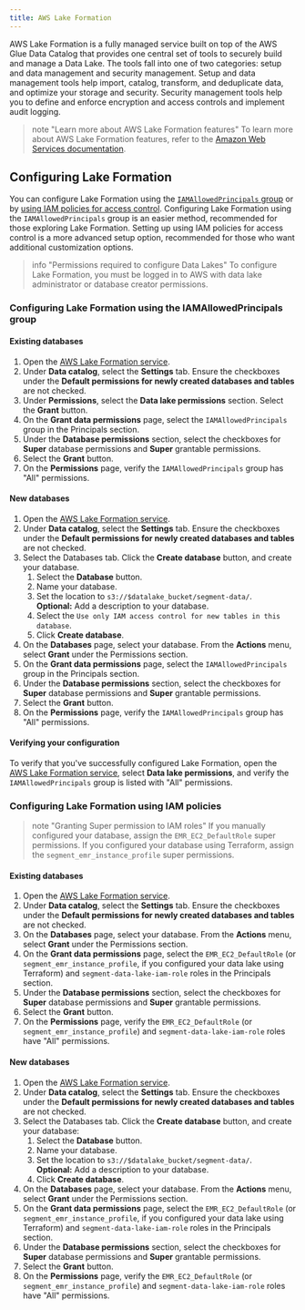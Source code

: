 ```yaml
---
title: AWS Lake Formation
---
```

AWS Lake Formation is a fully managed service built on top of the AWS Glue Data Catalog that provides one central set of tools to securely build and manage a Data Lake. The tools fall into one of two categories: setup and data management and security management. Setup and data management tools help import, catalog, transform, and deduplicate data, and optimize your storage and security. Security management tools help you to define and enforce encryption and access controls and implement audit logging. 

> note "Learn more about AWS Lake Formation features"
> To learn more about AWS Lake Formation features, refer to the [Amazon Web Services documentation](https://aws.amazon.com/lake-formation/features/).

<!--add description of how the security works, because the secure aspect is a big selling point-->

## Configuring Lake Formation
You can configure Lake Formation using the [`IAMAllowedPrincipals` group](#configuring-lake-formation-using-the-iamallowedprincipals-group) or by [using IAM policies for access control](#configuring-lake-formation-using-iam-policies). Configuring Lake Formation using the `IAMAllowedPrincipals` group is an easier method, recommended for those exploring Lake Formation. Setting up using IAM policies for access control is a more advanced setup option, recommended for those who want additional customization options. 

> info "Permissions required to configure Data Lakes"
> To configure Lake Formation, you must be logged in to AWS with data lake administrator or database creator permissions. 

### Configuring Lake Formation using the IAMAllowedPrincipals group

#### Existing databases
1. Open the [AWS Lake Formation service](https://console.aws.amazon.com/lakeformation/).
2. Under **Data catalog**, select the **Settings** tab. Ensure the checkboxes under the **Default permissions for newly created databases and tables** are not checked. 
3. Under **Permissions**, select the **Data lake permissions** section. Select the **Grant** button.
4. On the **Grant data permissions** page, select the `IAMAllowedPrincipals` group in the Principals section.
5. Under the **Database permissions** section, select the checkboxes for **Super** database permissions and **Super** grantable permissions.
6. Select the **Grant** button. 
7. On the **Permissions** page, verify the `IAMAllowedPrincipals` group has "All" permissions.

#### New databases
1. Open the [AWS Lake Formation service](https://console.aws.amazon.com/lakeformation/).
2. Under **Data catalog**, select the **Settings** tab. Ensure the checkboxes under the **Default permissions for newly created databases and tables** are not checked. 
3. Select the Databases tab. Click the **Create database** button, and create your database.
    1. Select the **Database** button.
    2. Name your database. 
    3. Set the location to `s3://$datalake_bucket/segment-data/`. <br/> **Optional:** Add a description to your database.
    4. Select the `Use only IAM access control for new tables in this database`.
    5. Click **Create database**.
4. On the **Databases** page, select your database. From the **Actions** menu, select **Grant** under the Permissions section. 
5. On the **Grant data permissions** page, select the `IAMAllowedPrincipals` group in the Principals section.
6. Under the **Database permissions** section, select the checkboxes for **Super** database permissions and **Super** grantable permissions.
7. Select the **Grant** button. 
8. On the **Permissions** page, verify the `IAMAllowedPrincipals` group has "All" permissions.

#### Verifying your configuration
To verify that you've successfully configured Lake Formation, open the [AWS Lake Formation service](https://console.aws.amazon.com/lakeformation/), select **Data lake permissions**, and verify the `IAMAllowedPrincipals` group is listed with "All" permissions.

### Configuring Lake Formation using IAM policies

> note "Granting Super permission to IAM roles"
> If you manually configured your database, assign the `EMR_EC2_DefaultRole` super permissions. If you configured your database using Terraform, assign the `segment_emr_instance_profile` super permissions. 

#### Existing databases
1. Open the [AWS Lake Formation service](https://console.aws.amazon.com/lakeformation/).
2. Under **Data catalog**, select the **Settings** tab. Ensure the checkboxes under the **Default permissions for newly created databases and tables** are not checked.
3. On the **Databases** page, select your database. From the **Actions** menu, select **Grant** under the Permissions section. 
5. On the **Grant data permissions** page, select the `EMR_EC2_DefaultRole` (or `segment_emr_instance_profile`, if you configured your data lake using Terraform) and `segment-data-lake-iam-role` roles in the Principals section.
6. Under the **Database permissions** section, select the checkboxes for **Super** database permissions and **Super** grantable permissions.
7. Select the **Grant** button. 
8. On the **Permissions** page, verify the `EMR_EC2_DefaultRole` (or `segment_emr_instance_profile`) and `segment-data-lake-iam-role` roles have "All" permissions.

#### New databases
1. Open the [AWS Lake Formation service](https://console.aws.amazon.com/lakeformation/).
2. Under **Data catalog**, select the **Settings** tab. Ensure the checkboxes under the **Default permissions for newly created databases and tables** are not checked.
3. Select the Databases tab. Click the **Create database** button, and create your database:
    1. Select the **Database** button.
    2. Name your database. 
    3. Set the location to `s3://$datalake_bucket/segment-data/`. <br/> **Optional:** Add a description to your database.
    4. Click **Create database**.
4. On the **Databases** page, select your database. From the **Actions** menu, select **Grant** under the Permissions section. 
5. On the **Grant data permissions** page, select the `EMR_EC2_DefaultRole` (or `segment_emr_instance_profile`, if you configured your data lake using Terraform) and `segment-data-lake-iam-role` roles in the Principals section.
6. Under the **Database permissions** section, select the checkboxes for **Super** database permissions and **Super** grantable permissions.
7. Select the **Grant** button. 
8. On the **Permissions** page, verify the `EMR_EC2_DefaultRole` (or `segment_emr_instance_profile`) and `segment-data-lake-iam-role` roles have "All" permissions. 
